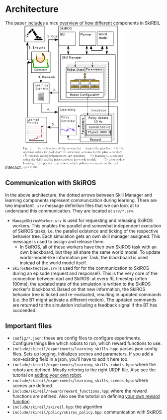 # Architecture

The paper includes a nice overview of how different components in SkiREIL interact.
![pipeline architecture.png](img/pipeline_architecture.png)


## Communication with SkiROS
In the above architecture, the dotted arrows between Skill Manager and learning components represent communication during learning.
There are two important `.srv` message definition files that we can look at to understand this communication.
They are located at `srv/*.srv`.

* `ManageSkirosWorker.srv` is used for requesting and releasing SkiROS workers.
	This enables the parallel and somewhat independent execution of SkiROS tasks, i.e. the parallel existence and ticking of the respective behavior tree. Each simulation gets an own skill manager assigned. This message is used to assign and release them.
	+ In SkiROS, all of these workers have their own SkiROS task with an own blackboard, but they all share the same world model.
	To update world-model-like information per Task, the blackboard is used instead of the world model itself.
* `SkirosNextAction.srv` is used for for the communication to SkiROS during an episode (request and response!).
	This is the very core of the connection between dart and SkiROS: at every RL timestep (often 100ms), the updated state of the simulation is written to the SkiROS worker's blackboard. Based on that new information, the SkiROS behavior tree is ticked and re-evaluated, resulting in updated commands (i.e. the BT might activate a different motion).
	The updated commands are returned to the simulation including a feedback signal if the BT has succeeded.

## Important files
* `config/*.json`: these are config files to configure experiments. Configure things like which robots to run, which reward functions to use.
* `include/skireil/experiments/learning_skills.hpp`: parses json config files. Sets up logging. Initializes scenes and parameters. If you add a non-existing field in a json, you'll have to add it here too.
* `include/skireil/experiments/learning_skills_robots.hpp`: where the robots are defined. Mostly refering to the right URDF file. Also see the tutorial on [adding your own robot](add_your_own_robot.md).
* `include/skireil/experiments/learning_skills_scenes.hpp`: where scenes are defined.
* `include/skireil/reward/reward_functions.hpp`: where the reward functions are defined. Also see the tutorial on defining [your own reward function](make_your_own_reward.md).
* `include/skireil/skireil.hpp`: the algorithm
* `include/skireil/policy/skiros_policy.hpp`: communication with SkiROS
